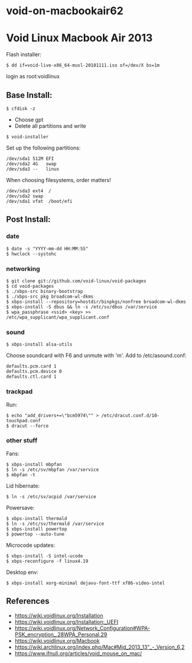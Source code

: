 # void-on-macbookair62
# Void Linux Macbook Air 2013

Flash installer:
```
$ dd if=void-live-x86_64-musl-20181111.iso of=/dev/X bs=1m
```

login as root:voidlinux

## Base Install:
```
$ cfdisk -z
```
* Choose gpt
* Delete all partitions and write

```
$ void-installer
```

Set up the following partitions:
```
/dev/sda1 512M EFI
/dev/sda2 4G   swap
/dev/sda3 --   linux
```

When choosing filesystems, order matters!
```
/dev/sda3 ext4  /
/dev/sda2 swap
/dev/sda1 vfat  /boot/efi
```

## Post Install:

### date
```
$ date -s "YYYY-mm-dd HH:MM:SS"
$ hwclock --systohc
```

### networking
```
$ git clone git://github.com/void-linux/void-packages
$ cd void-packages
$ ./xbps-src binary-bootstrap
$ ./xbps-src pkg broadcom-wl-dkms
$ xbps-install --repository=hostdir/binpkgs/nonfree broadcom-wl-dkms
$ xbps-install -S dbus && ln -s /etc/sv/dbus /var/service
$ wpa_passphrase <ssid> <key> >> /etc/wpa_supplicant/wpa_supplicant.conf
```
  
### sound
```
$ xbps-install alsa-utils
```

Choose soundcard with F6 and unmute with 'm'. Add to /etc/asound.conf:
```
defaults.pcm.card 1
defaults.pcm.device 0
defaults.ctl.card 1
```

### trackpad
Run:
```
$ echo "add_drivers+=\"bcm5974\"" > /etc/dracut.conf.d/10-touchpad.conf
$ dracut --force
```

### other stuff
Fans:
```
$ xbps-install mbpfan
$ ln -s /etc/sv/mbpfan /var/service
$ mbpfan -t
```
 
Lid hibernate:
```
$ ln -s /etc/sv/acpid /var/service
```
  
Powersave:
```
$ xbps-install thermald
$ ln -s /etc/sv/thermald /var/service
$ xbps-install powertop
$ powertop --auto-tune
```

Microcode updates:
```
$ xbps-install -S intel-ucode
$ xbps-reconfigure -f linux4.19
```

Desktop env:
```
$ xbps-install xorg-minimal dejavu-font-ttf xf86-video-intel
```
   
## References
* https://wiki.voidlinux.org/Installation
* https://wiki.voidlinux.org/Installation:_UEFI
* https://wiki.voidlinux.org/Network_Configuration#WPA-PSK_encryption_.28WPA_Personal.29
* https://wiki.voidlinux.org/Macbook
* https://wiki.archlinux.org/index.php/Mac#Mid_2013_13"_-_Version_6,2
* https://www.ifnull.org/articles/void_mouse_on_mac/
